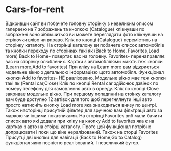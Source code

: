 # Cars-for-rent
Відкривши сайт ви побачете головну сторінку з невеликим описом галереєю на 7 зображень та кнопкою (Catalogue)
клікнувши по зображені воно зібльшиться ви можете переглядати фото клікнувши на стрілочки вліво чи вправо.
Клік по кнопці (Catalogue) перемістить на сторінку каталогу.
На сторінці каталону ви побачете список автомобілів та кнопки переходу по сторінках такі як (Back to Home, Favorites,Load more)
Back to Home- повертає вас на головну.
Favorites- перенаправляє вас на сторінку олюблених.
Картки з автомоблілями мають теж кнопки (Learn more,Add to favorites)
При кліку на Learn more вам відкриється модельне вікно з детальною інформацією щото автомобіля.
Функціонал кнопки Add to favorites- НЕ раалізовано.
Модкльне вікно має теж кнопки такі як (Rental car,Close)
Клік по кнопці Rental car здійснює дзвінок по номеру телефону для замовлення авто в орнеду.
Клік по кнопці Close закриває модельне вікно.
При першому попадпнні на стоінку каталогу вам буде доступно 12 автівок для того щоб перегнялнути інші авто просто натисніть кнопку Load more яка знаходиться внизу по центрі.
Також насторінці присутній фільтер для зручною вам фільтрації авто за маркою чи іншими показниками.
На сторінці Favorites виб мали бачити список авто які додали при кліку на кнопку Add to favorites яка є на картках з авто на стоірці каталогу. Проте цей функціонал потрібно допрацювати і поки що віне нералізований.
Також на сторці Favorites Присутці дві кнопки для навігації (Back to Home,Go to Catalog) функціонал яких повністю реалізований. І невеличкий футер.
